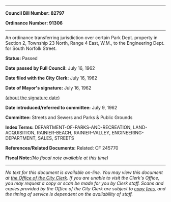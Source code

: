 

********

**Council Bill Number: 82797**
   
**Ordinance Number: 91306**
********

 An ordinance transferring jurisdiction over certain Park Dept. property in Section 2, Township 23 North, Range 4 East, W.M., to the Engineering Dept. for South Norfolk Street.

**Status:** Passed
   
**Date passed by Full Council:** July 16, 1962
   
**Date filed with the City Clerk:** July 16, 1962
   
**Date of Mayor's signature:** July 16, 1962
   
[(about the signature date)](/~public/approvaldate.htm)
   
   
   
**Date introduced/referred to committee:** July 9, 1962
   
**Committee:** Streets and Sewers and Parks & Public Grounds
   
   
**Index Terms:** DEPARTMENT-OF-PARKS-AND-RECREATION, LAND-ACQUISITION, RAINIER-BEACH, RAINIER-VALLEY, ENGINEERING-DEPARTMENT, SALES, STREETS

**References/Related Documents:** Related: CF 245770

**Fiscal Note:**_(No fiscal note available at this time)_
********

_No text for this document is available on-line. You may view this document at [the Office of the City Clerk](http://www.seattle.gov/leg/clerk/contactUs.htm). If you are unable to visit the Clerk's Office, you may request a copy or scan be made for you by Clerk staff. Scans and copies provided by the Office of the City Clerk are subject to [copy fees](http://clerk.seattle.gov/~public/clerkfees.htm), and the timing of service is dependent on the availability of staff._

